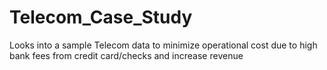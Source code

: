 # Telecom_Case_Study
Looks into a sample Telecom data to minimize operational cost due to high bank fees from credit card/checks and increase revenue
